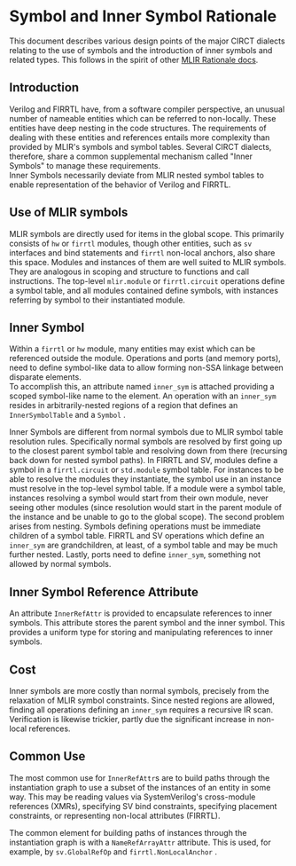 # Symbol and Inner Symbol Rationale

This document describes various design points of the major CIRCT dialects 
relating to the use of symbols and the introduction of inner symbols and 
related types.  This follows in the spirit of other 
[MLIR Rationale docs](https://mlir.llvm.org/docs/Rationale/).

## Introduction

Verilog and FIRRTL have, from a software compiler perspective, an unusual 
number of nameable entities which can be referred to non-locally.  These entities 
have deep nesting in the code structures.  The requirements of dealing with 
these entities and references entails more complexity than provided by MLIR's 
symbols and symbol tables.  Several CIRCT dialects, therefore, share a common 
supplemental mechanism called "Inner Symbols" to manage these requirements.  
Inner Symbols necessarily deviate from MLIR nested symbol tables to enable 
representation of the behavior of Verilog and FIRRTL.

## Use of MLIR symbols

MLIR symbols are directly used for items in the global scope.  This primarily 
consists of `hw` or `firrtl` modules, though other entities, such as `sv` 
interfaces and bind statements and `firrtl` non-local anchors, also share this 
space.  Modules and instances of them are well suited to MLIR symbols.  They 
are analogous in scoping and structure to functions and call instructions.  The 
top-level `mlir.module` or `firrtl.circuit` operations define a symbol table, and all 
modules contained define symbols, with instances referring by symbol to their 
instantiated module.

## Inner Symbol

Within a `firrtl` or `hw` module, many entities may exist which can be referenced 
outside the module.  Operations and ports (and memory ports), need to define 
symbol-like data to allow forming non-SSA linkage between disparate elements.  
To accomplish this, an attribute named `inner_sym` is attached providing a
scoped symbol-like name to the element.  An operation with an `inner_sym`
resides in arbitrarily-nested regions of a region that defines an
`InnerSymbolTable` and a `Symbol` .

Inner Symbols are different from normal symbols due to MLIR symbol table 
resolution rules.  Specifically normal symbols are resolved by first going up 
to the closest parent symbol table and resolving down from there (recursing 
back down for nested symbol paths).  In FIRRTL and SV, modules define a symbol in a 
`firrtl.circuit` or `std.module` symbol table.  For instances to be able to resolve the 
modules they instantiate, the symbol use in an instance must resolve in the 
top-level symbol table.  If a module were a symbol table, instances resolving a 
symbol would start from their own module, never seeing other modules (since 
resolution would start in the parent module of the instance and be unable to go 
to the global scope).  The second problem arises from nesting.  Symbols 
defining operations must be immediate children of a symbol table.  FIRRTL and SV 
operations which define an `inner_sym` are grandchildren, at least, of a symbol 
table and may be much further nested.  Lastly, ports need to define `inner_sym`, 
something not allowed by normal symbols.

## Inner Symbol Reference Attribute

An attribute `InnerRefAttr` is provided to encapsulate references to inner 
symbols.  This attribute stores the parent symbol and the inner symbol.  This 
provides a uniform type for storing and manipulating references to inner 
symbols.

## Cost

Inner symbols are more costly than normal symbols, precisely from the 
relaxation of MLIR symbol constraints.  Since nested regions are allowed, 
finding all operations defining an `inner_sym` requires a recursive IR scan.  
Verification is likewise trickier, partly due the significant increase in 
non-local references.

## Common Use

The most common use for `InnerRefAttr`s are to build paths through the instantiation 
graph to use a subset of the instances of an entity in some way.  This may 
be reading values via SystemVerilog's cross-module references (XMRs),
specifying SV bind constraints, 
specifying placement constraints, or representing non-local attributes (FIRRTL).

The common element for building paths of instances through the instantiation 
graph is with a `NameRefArrayAttr` attribute.  This is used, for example, by 
`sv.GlobalRefOp` and `firrtl.NonLocalAnchor` .
